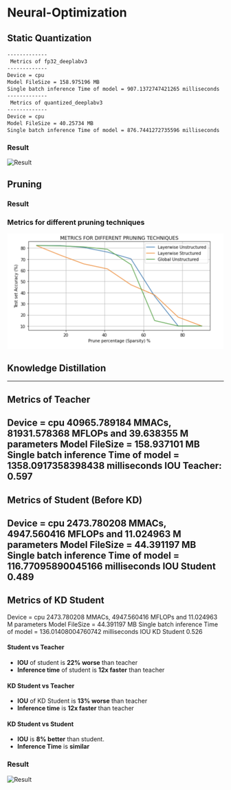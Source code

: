 # Neural-Optimization

## Static Quantization
```
-------------
 Metrics of fp32_deeplabv3 
-------------
Device = cpu
Model FileSize = 158.975196 MB
Single batch inference Time of model = 907.1372747421265 milliseconds
-------------
 Metrics of quantized_deeplabv3 
-------------
Device = cpu
Model FileSize = 40.25734 MB
Single batch inference Time of model = 876.7441272735596 milliseconds
```

### Result

![Result](Quantization/staticQuantizationOutput.gif)

## Pruning

### Result

### Metrics for different pruning techniques
![pruning_metrics](images/pruning_output.png)

## Knowledge Distillation
-------------
 Metrics of Teacher 
-------------
Device = cpu
40965.789184 MMACs, 81931.578368 MFLOPs and 39.638355 M parameters
Model FileSize = 158.937101 MB
Single batch inference Time of model = 1358.0917358398438 milliseconds
IOU Teacher: 0.597
-------------
 Metrics of Student (Before KD) 
-------------
Device = cpu
2473.780208 MMACs, 4947.560416 MFLOPs and 11.024963 M parameters
Model FileSize = 44.391197 MB
Single batch inference Time of model = 116.77095890045166 milliseconds
IOU Student 0.489
-------------
 Metrics of KD Student 
-------------
Device = cpu
2473.780208 MMACs, 4947.560416 MFLOPs and 11.024963 M parameters
Model FileSize = 44.391197 MB
Single batch inference Time of model = 136.01408004760742 milliseconds
IOU KD Student 0.526

#### Student vs Teacher
* **IOU** of student is **22% worse** than teacher
* **Inference time** of student is **12x faster** than teacher

#### KD Student vs Teacher
* **IOU** of KD Student is **13% worse** than teacher
* **Inference time** is **12x faster** than teacher

#### KD Student vs Student
*   **IOU** is **8% better** than student.
*   **Inference Time** is **similar**

### Result
![Result](Knowledge_Distillation/knowledge_distillation_output.gif)
